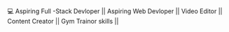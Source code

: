 💻 Aspiring Full -Stack Devloper || Aspiring Web Devloper || Video Editor || Content Creator || Gym Trainor skills ||
<!---
adarsh7766/adarsh7766 is a ✨ special ✨ repository because its `README.md` (this file) appears on your GitHub profile.
You can click the Preview link to take a look at your changes.
--->
